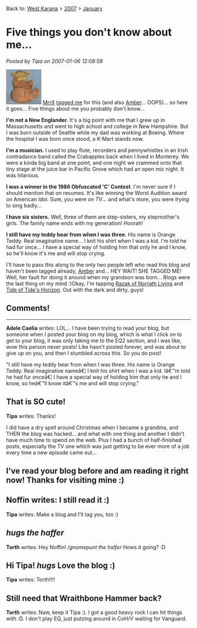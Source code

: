Back to: [West Karana](/posts/westkarana.md) > [2007](/posts/2007/westkarana.md) > [January](./westkarana.md)
# Five things you don't know about me...

*Posted by Tipa on 2007-01-06 12:08:59*

![teddy.jpg](../../../uploads/2007/01/teddy.thumbnail.jpg) [MrrX](http://mrrx.wordpress.com/) [tagged me](http://mrrx.wordpress.com/2007/01/04/five-things-about-me/) for this (and also [Amber](http://ambernight.org/archives/2006/12/28/453)... OOPS)... so here it goes... Five things about me you probably don't know...

**I'm not a New Englander.** It's a big point with me that I grew up in Massachusetts and went to high school and college in New Hampshire. But I was born outside of Seattle while my dad was working at Boeing. Where the hospital I was born once stood, a K-Mart stands now.

**I'm a musician.** I used to play flute, recorders and pennywhistles in an Irish contradance band called the Crabapples back when I lived in Monterey. We were a kinda big band at one point, and one night we crammed onto that tiny stage at the juice bar in Pacific Grove which had an open mic night. It was hilarious.

**I was a winner in the 1986 Obfuscated 'C' Contest**. I'm never sure if I should mention that on resumes. It's like winning the Worst Audition award on American Idol. Sure, you were *on TV*... and what's more, you were *trying* to sing badly...

**I have six sisters.** Well, three of them are step-sisters, my stepmother's girls. The family name ends with my generation! Hoorah!

**I still have my teddy bear from when I was three.** His name is Orange Teddy. Real imaginative name... I knit his shirt when I was a kid. I'm told he had fur once... I have a special way of holding him that only he and I know, so he'll know it's me and will stop crying.

I'll have to pass this along to the only two people left who read this blog and haven't been tagged already, [Amber](http://ambernight.org/) and... HEY WAIT! SHE TAGGED ME! Well, her fault for doing it around when my grandson was born... Blogs were the last thing on my mind :)Okay, I'm tapping [Razak of Norrath Living](http://www.norrathliving.com/) and [Tide of Tide's Horizon](http://tidehorizon.blogspot.com/). Out with the dark and dirty, guys!
## Comments!
---
**Adele Caelia** writes: LOL... I have been trying to read your blog, but someone when I posted your blog on my blog, which is what I click on to get to your blog, it was only taking me to the EQ2 section, and i was like, wow this person never posts! Like hasn't posted forever, and was about to give up on you, and then I stumbled across this. So you do post!

"I still have my teddy bear from when I was three. His name is Orange Teddy. Real imaginative nameâ€¦ I knit his shirt when I was a kid. Iâ€™m told he had fur onceâ€¦ I have a special way of holding him that only he and I know, so heâ€™ll know itâ€™s me and will stop crying."

That is SO cute!
---
**Tipa** writes: Thanks!

I did have a dry spell around Christmas when I became a grandma, and THEN the blog was hacked... and what with one thing and another I didn't have much time to spend on the web. Plus I had a bunch of half-finished posts, especially the TV one which was just getting to be ever more of a job every time a new episode came out...

I've read your blog before and am reading it right now! Thanks for visiting mine :)
---
**Noffin** writes: I still read it :)
---
**Tipa** writes: Make a blog and I'll tag you, too :)

*hugs the haffer*
---
**Torth** writes: Hey Noffin! */gnomepunt the halfer* Hows it going? :D

Hi Tipa! *hugs* Love the blog :)
---
**Tipa** writes: Torth!!!!

Still need that Wraithbone Hammer back?
---
**Torth** writes: Naw, keep it Tipa :). I got a good heavy rock I can hit things with :D. I don't play EQ, just putzing around in CoH/V waiting for Vanguard.
